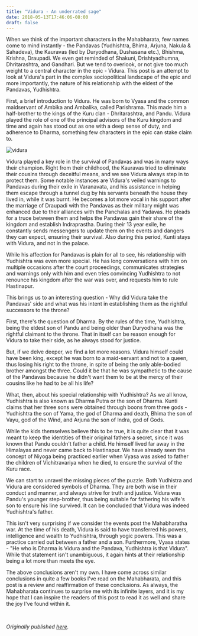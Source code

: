 ```yaml
---
title: "Vidura - An underrated sage"
date: 2018-05-13T17:46:06-08:00
draft: false
---
```


When we think of the important characters in the Mahabharata, few names come to mind instantly - the Pandavas (Yudhishtra, Bhima, Arjuna, Nakula & Sahadeva), the Kauravas (led by Duryodhana, Dushasana etc.), Bhishma, Krishna, Draupadi. We even get reminded of Shakuni, Drishtyadhumna, Dhritarashtra, and Gandhari. But we tend to overlook, or not give too much weight to a central character in the epic - Vidura. This post is an attempt to look at Vidura's part in the complex sociopolitical landscape of the epic and more importantly, the nature of his relationship with the eldest of the Pandavas, Yudhishtra.

First, a brief introduction to Vidura. He was born to Vyasa and the common maidservant of Ambika and Ambalika, called Parishrama. This made him a half-brother to the kings of the Kuru clan - Dhritarashtra, and Pandu. Vidura played the role of one of the principal advisors of the Kuru kingdom and time and again has stood out as one with a deep sense of duty, and adherence to Dharma,  something few characters in the epic can stake claim to.

![vidura](/vidura.jpg "Vidura and Dhritarashtra.")

Vidura played a key role in the survival of Pandavas and was in many ways their champion. Right from their childhood, the Kauravas tried to eliminate their cousins through deceitful means, and we see Vidura always step in to protect them. Some notable instances are Vidura's veiled warnings to Pandavas during their exile in Varanavata, and his assistance in helping them escape through a tunnel dug by his servants beneath the house they lived in, while it was burnt. He becomes a lot more vocal in his support after the marriage of Draupadi with the Pandavas as their military might was enhanced due to their alliances with the Panchalas and Yadavas. He pleads for a truce between them and helps the Pandavas gain their share of the kingdom and establish Indraprastha. During their 13 year exile, he constantly sends messengers to update them on the events and dangers they can expect, ensuring their survival. Also during this period, Kunti stays with Vidura, and not in the palace.

While his affection for Pandavas is plain for all to see, his relationship with Yudhishtra was even more special. He has long conversations with him on multiple occasions after the court proceedings, communicates strategies and warnings only with him and even tries convincing Yudhishtra to not renounce his kingdom after the war was over, and requests him to rule Hastinapur.

This brings us to an interesting question - Why did Vidura take the Pandavas' side and what was his intent in establishing them as the rightful successors to the throne?

First, there's the question of Dharma. By the rules of the time, Yudhishtra, being the eldest son of Pandu and being older than Duryodhana was the rightful claimant to the throne. That in itself can be reason enough for Vidura to take their side, as he always stood for justice.

But, if we delve deeper, we find a lot more reasons. Vidura himself could have been king, except he was born to a maid-servant and not to a queen, thus losing his right to the throne, in spite of being the only able-bodied brother amongst the three. Could it be that he was sympathetic to the cause of the Pandavas because he didn't want them to be at the mercy of their cousins like he had to be all his life?

What, then, about his special relationship with Yudhishtra? As we all know, Yudhishtra is also known as Dharma Putra or the son of Dharma. Kunti claims that her three sons were obtained through boons from three gods - Yudhishtra the son of Yama, the god of Dharma and death, Bhima the son of Vayu, god of the Wind, and Arjuna the son of Indra, god of Gods.

While the kids themselves believe this to be true, it is quite clear that it was meant to keep the identities of their original fathers a secret, since it was known that Pandu couldn't father a child. He himself lived far away in the Himalayas and never came back to Hastinapur. We have already seen the concept of Niyoga being practiced earlier when Vyasa was asked to father the children of Vichitravariya when he died, to ensure the survival of the Kuru race.

We can start to unravel the missing pieces of the puzzle. Both Yudhistra and Vidura are considered symbols of Dharma. They are both wise in their conduct and manner, and always strive for truth and justice. Vidura was Pandu's younger step-brother, thus being suitable for fathering his wife's son to ensure his line survived. It can be concluded that Vidura was indeed Yudhishtra's father.

This isn't very surprising if we consider the events post the Mahabharatha war. At the time of his death, Vidura is said to have transferred his powers, intelligence and wealth to Yudhishtra, through yogic powers. This was a practice carried out between a father and a son. Furthermore, Vyasa states - "He who is Dharma is Vidura and the Pandava, Yudhishtra is that Vidura". While that statement isn't unambiguous, it again hints at their relationship being a lot more than meets the eye.

The above conclusions aren't my own. I have come across similar conclusions in quite a few books I've read on the Mahabharata, and this post is a review and reaffirmation of these conclusions. As always, the Mahabharata continues to surprise me with its infinite layers, and it is my hope that I can inspire the readers of this post to read it as well and share the joy I've found within it.

&nbsp;&nbsp;

*Originally published [here](https://madrasmedley.blogspot.com/2018/05/vidura-underrated-sage.html).*
